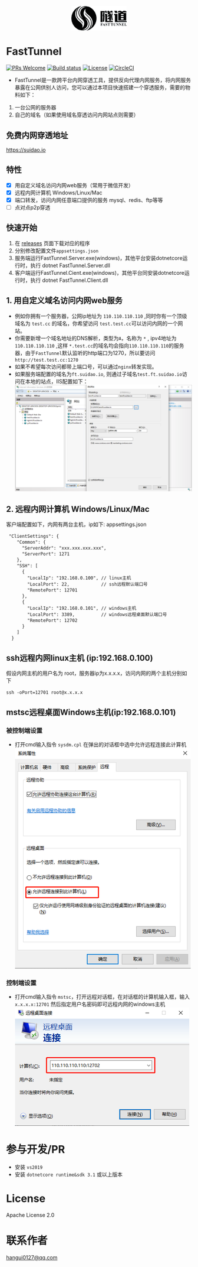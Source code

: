 <p align="center"><img src="images/logo.png" width="150" align=center /></p>

# FastTunnel
[![PRs Welcome](https://img.shields.io/badge/PRs-welcome-brightgreen.svg?style=flat-square)](https://github.com/SpringHgui/frp/pulls)
[![Build status](https://github.com/anjoy8/blog.core/workflows/.NET%20Core/badge.svg)](https://github.com/SpringHgui/FastTunnel/actions)
[![License](https://img.shields.io/badge/license-Apache%202-green.svg)](https://www.apache.org/licenses/LICENSE-2.0)
[![CircleCI](https://circleci.com/gh/gothinkster/aspnetcore-realworld-example-app.svg?style=svg)](https://circleci.com/gh/SpringHgui/FastTunnel)
- FastTunnel是一款跨平台内网穿透工具，提供反向代理内网服务，将内网服务暴露在公网供别人访问，您可以通过本项目快速搭建一个穿透服务，需要的物料如下：
1. 一台公网的服务器
2. 自己的域名（如果使用域名穿透访问内网站点则需要）  

## 免费内网穿透地址
https://suidao.io

## 特性
- [x] 用自定义域名访问内网web服务（常用于微信开发）
- [x] 远程内网计算机 Windows/Linux/Mac
- [x] 端口转发，访问内网任意端口提供的服务 mysql、redis、ftp等等
- [ ] 点对点p2p穿透

## 快速开始
1. 在 [releases](https://github.com/SpringHgui/FastTunnel/releases) 页面下载对应的程序
2. 分别修改配置文件`appsettings.json`
3. 服务端运行FastTunnel.Server.exe(windows)，其他平台安装dotnetcore运行时，执行 dotnet FastTunnel.Server.dll
4. 客户端运行FastTunnel.Cient.exe(windows)，其他平台同安装dotnetcore运行时，执行 dotnet FastTunnel.Client.dll

## 1. 用自定义域名访问内网web服务
- 例如你拥有一个服务器，公网ip地址为 `110.110.110.110` ,同时你有一个顶级域名为 `test.cc` 的域名，你希望访问 `test.test.cc`可以访问内网的一个网站。
- 你需要新增一个域名地址的DNS解析，类型为`A`，名称为 `*` , ipv4地址为 `110.110.110.110` ,这样 `*.test.cc`的域名均会指向`110.110.110.110`的服务器，由于`FastTunnel`默认监听的http端口为1270，所以要访问`http://test.test.cc:1270`
- 如果不希望每次访问都带上端口号，可以通过`nginx`转发实现。
- 如果服务端配置的域名为`ft.suidao.io`, 则通过子域名`test.ft.suidao.io`访问在本地的站点，IIS配置如下：
![img1](images/iis-web.png)

## 2. 远程内网计算机 Windows/Linux/Mac

客户端配置如下，内网有两台主机，ip如下:
appsettings.json
```
 "ClientSettings": {
    "Common": {
      "ServerAddr": "xxx.xxx.xxx.xxx",
      "ServerPort": 1271
    },
    "SSH": [
      {
        "LocalIp": "192.168.0.100", // linux主机
        "LocalPort": 22,            // ssh远程默认端口号
        "RemotePort": 12701
      },
      {
        "LocalIp": "192.168.0.101", // windows主机
        "LocalPort": 3389,          // windows远程桌面默认端口号
        "RemotePort": 12702
      }
    ]
  }
```
## ssh远程内网linux主机 (ip:192.168.0.100)

假设内网主机的用户名为 root，服务器ip为x.x.x.x，访问内网的两个主机分别如下
```
ssh -oPort=12701 root@x.x.x.x
```

## mstsc远程桌面Windows主机(ip:192.168.0.101)
### 被控制端设置
- 打开cmd输入指令 `sysdm.cpl` 在弹出的对话框中选中允许远程连接此计算机  
![img1](images/setallow.png)
### 控制端设置
- 打开cmd输入指令 `mstsc`，打开远程对话框，在对话框的计算机输入框，输入 `x.x.x.x:12701` 然后指定用户名密码即可远程内网的windows主机  
![img1](images/remote.png)
# 参与开发/PR
- 安装 `vs2019`
- 安装 `dotnetcore runtime&sdk 3.1` 或以上版本

# License
Apache License 2.0

# 联系作者
hangui0127@qq.com
